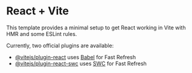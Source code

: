 # React + Vite

This template provides a minimal setup to get React working in Vite with HMR and
some ESLint rules.

Currently, two official plugins are available:

- [@vitejs/plugin-react](https://github.com/vitejs/vite-plugin-react/blob/main/packages/plugin-react/README.md)
  uses [Babel](https://babeljs.io/) for Fast Refresh
- [@vitejs/plugin-react-swc](https://github.com/vitejs/vite-plugin-react-swc)
uses [SWC](https://swc.rs/) for Fast Refresh
<!--
  const handleSubmit = (event) => {
    event.preventDefault();

    const name = event.currentTarget.elements.name.value;
    const number = event.currentTarget.elements.number.value;
    const  id = nanoid();

      const formData = {
        id,
        name,
        number
    }

    onAdd(formData)
    event.currentTarget.reset();
  }; -->
